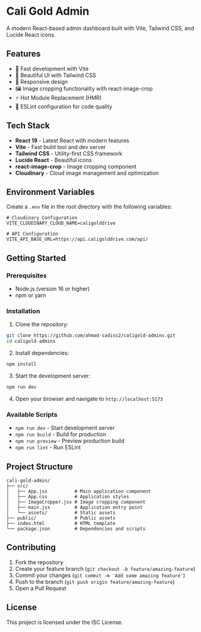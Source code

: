# Cali Gold Admin

A modern React-based admin dashboard built with Vite, Tailwind CSS, and Lucide React icons.

## Features

- 🚀 Fast development with Vite
- 🎨 Beautiful UI with Tailwind CSS
- 📱 Responsive design
- 🖼️ Image cropping functionality with react-image-crop
- ⚡ Hot Module Replacement (HMR)
- 🔧 ESLint configuration for code quality

## Tech Stack

- **React 19** - Latest React with modern features
- **Vite** - Fast build tool and dev server
- **Tailwind CSS** - Utility-first CSS framework
- **Lucide React** - Beautiful icons
- **react-image-crop** - Image cropping component
- **Cloudinary** - Cloud image management and optimization

## Environment Variables

Create a `.env` file in the root directory with the following variables:

```env
# Cloudinary Configuration
VITE_CLOUDINARY_CLOUD_NAME=caligolddrive

# API Configuration
VITE_API_BASE_URL=https://api.caligolddrive.com/api/
```

## Getting Started

### Prerequisites

- Node.js (version 16 or higher)
- npm or yarn

### Installation

1. Clone the repository:
```bash
git clone https://github.com/ahmad-sadiss2/caligold-admins.git
cd caligold-admins
```

2. Install dependencies:
```bash
npm install
```

3. Start the development server:
```bash
npm run dev
```

4. Open your browser and navigate to `http://localhost:5173`

### Available Scripts

- `npm run dev` - Start development server
- `npm run build` - Build for production
- `npm run preview` - Preview production build
- `npm run lint` - Run ESLint

## Project Structure

```
cali-gold-admin/
├── src/
│   ├── App.jsx          # Main application component
│   ├── App.css          # Application styles
│   ├── ImageCropper.jsx # Image cropping component
│   ├── main.jsx         # Application entry point
│   └── assets/          # Static assets
├── public/              # Public assets
├── index.html           # HTML template
└── package.json         # Dependencies and scripts
```

## Contributing

1. Fork the repository
2. Create your feature branch (`git checkout -b feature/amazing-feature`)
3. Commit your changes (`git commit -m 'Add some amazing feature'`)
4. Push to the branch (`git push origin feature/amazing-feature`)
5. Open a Pull Request

## License

This project is licensed under the ISC License.
